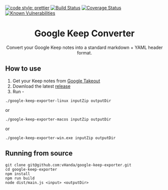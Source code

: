 [![code style: prettier](https://img.shields.io/badge/code_style-prettier-ff69b4.svg?style=flat-square)](https://github.com/prettier/prettier) [![Build Status](https://travis-ci.org/vHanda/google-keep-exporter.svg?branch=master)](https://travis-ci.org/vHanda/google-keep-exporter) [![Coverage Status](https://coveralls.io/repos/github/vHanda/google-keep-exporter/badge.svg?branch=master)](https://coveralls.io/github/vHanda/google-keep-exporter?branch=master) [![Known Vulnerabilities](https://snyk.io/test/github/vhanda/google-keep-exporter/badge.svg)](https://snyk.io/test/github/{username}/{repo})

<h1 align="center">
  Google Keep Converter
</h1>

<p align="center">
Convert your Google Keep notes into a standard markdown + YAML header format.
</p>

## How to use

1. Get your Keep notes from [Google Takeout](https://www.google.com/settings/takeout/custom/keep)
2. Download the latest [release](https://github.com/vHanda/google-keep-exporter/releases/latest)
3. Run -

`./google-keep-exporter-linux inputZip outputDir`

or

`./google-keep-exporter-macos inputZip outputDir`

or

`./google-keep-exporter-win.exe inputZip outputDir`

## Running from source

```
git clone git@github.com:vHanda/google-keep-exporter.git
cd google-keep-exporter
npm install
npm run build
node dist/main.js <input> <outputDir>
```

